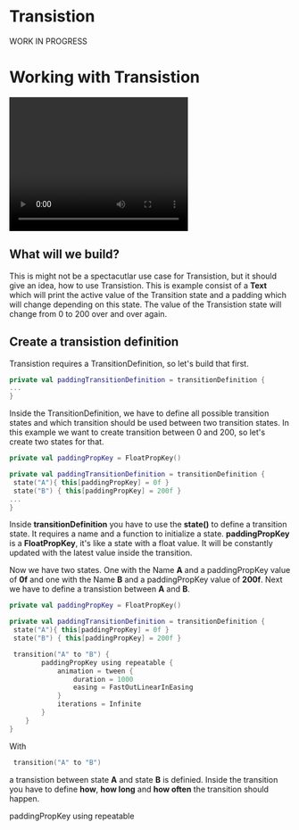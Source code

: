 # Transistion

WORK IN PROGRESS

# Working with Transistion

<video width="320" height="240" controls>
  <source src="../../images/animation/transistion/rotation.mp4" type="video/webm">
Your browser does not support the video tag.
</video>

## What will we build?
This is might not be a spectacutlar use case for Transistion, but it should give an idea, how to use Transistion.
This is example consist of a **Text** which will print the active value of the Transition state and a padding which will change depending on this state.
The value of the Transistion state will change from 0 to 200 over and over again.

## Create a transistion definition
Transistion requires a TransitionDefinition, so let's build that first.

```kotlin
private val paddingTransitionDefinition = transitionDefinition {
...
}
```

Inside the TransitionDefinition, we have to define all possible transition states and which transition should be used between two transition states.
In this example we want to create transition between 0 and 200, so let's create two states for that.

```kotlin
private val paddingPropKey = FloatPropKey()

private val paddingTransitionDefinition = transitionDefinition {
 state("A"){ this[paddingPropKey] = 0f }
 state("B") { this[paddingPropKey] = 200f }
...
}
```  

Inside **transitionDefinition** you have to use the **state()** to define a transition state. It requires a name and a function to initialize a state.
**paddingPropKey** is a **FloatPropKey**, it's like a state with a float value. It will be constantly updated with the latest value inside the transition.

Now we have two states. One with the Name **A** and a paddingPropKey value of **0f** and one with the Name **B** and a paddingPropKey value of **200f**. Next we have to define a transistion between **A** and **B**.

```kotlin
private val paddingPropKey = FloatPropKey()

private val paddingTransitionDefinition = transitionDefinition {
 state("A"){ this[paddingPropKey] = 0f }
 state("B") { this[paddingPropKey] = 200f }

 transition("A" to "B") {
        paddingPropKey using repeatable {
            animation = tween {
                duration = 1000
                easing = FastOutLinearInEasing
            }
            iterations = Infinite
        }
    }
}

```

With
```kotlin
 transition("A" to "B")
```
a transistion between state **A** and state **B** is definied. Inside the transition you have to define **how**, **how long** and **how often** the transition should happen.

paddingPropKey using repeatable